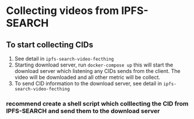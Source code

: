 # Collecting videos from IPFS-SEARCH

## To start collecting CIDs
1. See detail in `ipfs-search-video-fecthing` 
2. Starting download server, run `docker-compose up` this will start the download server which listening any CIDs sends from the client. The video will be downloaded and all other metric will be collect.
3. To send CID information to the download server, see detail in `ipfs-search-video-fecthing`

### recommend create a shell script which colllecting the CID from IPFS-SEARCH and send them to the download server
